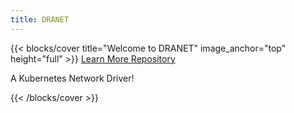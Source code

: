 ```yaml
---
title: DRANET
---
```


{{< blocks/cover title="Welcome to DRANET" image_anchor="top" height="full" >}}
<a class="btn btn-lg btn-primary me-3 mb-4" href="/docs/">
  Learn More <i class="fas fa-arrow-alt-circle-right ms-2"></i>
</a>
<a class="btn btn-lg btn-secondary me-3 mb-4" href="https://github.com/google/dranet">
  Repository <i class="fab fa-github ms-2 "></i>
</a>
<p class="lead mt-5">A Kubernetes Network Driver!</p>
{{< /blocks/cover >}}
